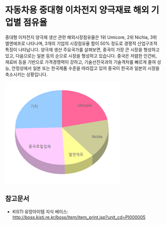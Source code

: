 # 자동차용 중대형 이차전지 양극재료 해외 기업별 점유율

중대형 이차전지 양극재 생산 관련 해외시장점유율은 1위 Umicore, 2위 Nichia, 3위 엘엔에프로 나타나며, 3개의 기업의 시장점유율 합이 50% 정도로 경쟁적 산업구조적 특징이 나타납니다.
양극재 생산 주요국가를 살펴보면, 중국이 가장 큰 시장을 형성하고 있고, 다음으로는 일본 등의 순으로 시장을 형성하고 있습니다.
중국은 저렴한 인건비, 재료비 등을 기반으로 가격경쟁력이 강하고, 기술선진국과의 기술격차를 빠르게 줄여 성능, 안정성에서 일본 또는 한국제품 수준을 따라잡고 있어 중국이 한국과 일본의 시장을 축소시키는 상황입니다.

!["중소기업_기술로드맵_2016-2018",_중소기업청,_2016(1)_재구성](./images/자동차용중대형이차전지양극재료_Q14_2_2.PNG)

## 참고문서
- KISTI 유망아이템 지식 베이스: http://boss.kisti.re.kr/boss/item/item_print.jsp?unit_cd=PI000005